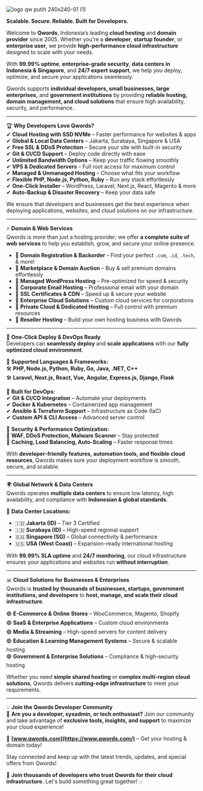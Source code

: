 ![logo qw putih 240x240-01 (1)](https://github.com/user-attachments/assets/a8c33993-5ac1-4a75-8c0d-3a176eaa0e2c)

**Scalable. Secure. Reliable. Built for Developers.**  

Welcome to **Qwords**, Indonesia’s leading **cloud hosting** and **domain provider** since 2005. Whether you're a **developer**, **startup founder**, or **enterprise user**, we provide **high-performance cloud infrastructure** designed to scale with your needs.  

With **99.99% uptime**, **enterprise-grade security**, **data centers in Indonesia & Singapore**, and **24/7 expert support**, we help you deploy, optimize, and secure your applications seamlessly.  

Qwords supports **individual developers, small businesses, large enterprises,** and **government institutions** by providing **reliable hosting, domain management, and cloud solutions** that ensure high availability, security, and performance.  

---  

🏆 **Why Developers Love Qwords?**  
✔ **Cloud Hosting with SSD NVMe** – Faster performance for websites & apps  
✔ **Global & Local Data Centers** – Jakarta, Surabaya, Singapore & USA  
✔ **Free SSL & DDoS Protection** – Secure your site with built-in security  
✔ **Git & CI/CD Support** – Deploy code directly with ease  
✔ **Unlimited Bandwidth Options** – Keep your traffic flowing smoothly  
✔ **VPS & Dedicated Servers** – Full root access for maximum control  
✔ **Managed & Unmanaged Hosting** – Choose what fits your workflow  
✔ **Flexible PHP, Node.js, Python, Ruby** – Run any stack effortlessly  
✔ **One-Click Installer** – WordPress, Laravel, Next.js, React, Magento & more  
✔ **Auto-Backup & Disaster Recovery** – Keep your data safe  

We ensure that developers and businesses get the best experience when deploying applications, websites, and cloud solutions on our infrastructure.  

---  

⚡ **Domain & Web Services**  
Qwords is more than just a hosting provider; we offer **a complete suite of web services** to help you establish, grow, and secure your online presence.  

- 🔹 **Domain Registration & Backorder** – Find your perfect `.com`, `.id`, `.tech`, & more!  
- 🔹 **Marketplace & Domain Auction** – Buy & sell premium domains effortlessly  
- 🔹 **Managed WordPress Hosting** – Pre-optimized for speed & security  
- 🔹 **Corporate Email Hosting** – Professional email with your domain  
- 🔹 **SSL Certificates & CDN** – Speed up & secure your website  
- 🔹 **Enterprise Cloud Solutions** – Custom cloud services for corporations  
- 🔹 **Private Cloud & Dedicated Hosting** – Full control with premium resources  
- 🔹 **Reseller Hosting** – Build your own hosting business with Qwords  

---  

🚀 **One-Click Deploy & DevOps Ready**  
Developers can **seamlessly deploy** and **scale applications** with our **fully optimized cloud environment**.  

🔹 **Supported Languages & Frameworks:**  
🛠 **PHP, Node.js, Python, Ruby, Go, Java, .NET, C++**  
🛠 **Laravel, Next.js, React, Vue, Angular, Express.js, Django, Flask**  

🔹 **Built for DevOps:**  
✔ **Git & CI/CD Integration** – Automate your deployments  
✔ **Docker & Kubernetes** – Containerized app management  
✔ **Ansible & Terraform Support** – Infrastructure as Code (IaC)  
✔ **Custom API & CLI Access** – Advanced server control  

🔹 **Security & Performance Optimization:**  
🔐 **WAF, DDoS Protection, Malware Scanner** – Stay protected  
🚀 **Caching, Load Balancing, Auto-Scaling** – Faster response times  

With **developer-friendly features, automation tools, and flexible cloud resources**, Qwords makes sure your deployment workflow is smooth, secure, and scalable.  

---  

🌍 **Global Network & Data Centers**  
Qwords operates **multiple data centers** to ensure low latency, high availability, and compliance with **Indonesian & global standards**.  

📌 **Data Center Locations:**  
- 🇮🇩 **Jakarta (ID)** – Tier 3 Certified  
- 🇮🇩 **Surabaya (ID)** – High-speed regional support  
- 🇸🇬 **Singapore (SG)** – Global connectivity & performance  
- 🇺🇸 **USA (West Coast)** – Expansion-ready international hosting  

With **99.99% SLA uptime** and **24/7 monitoring**, our cloud infrastructure ensures your applications and websites run **without interruption**.  

---  

📊 **Cloud Solutions for Businesses & Enterprises**  
Qwords is **trusted by thousands of businesses, startups, government institutions, and developers** to **host, manage, and scale their cloud infrastructure**.  

🟢 **E-Commerce & Online Stores** – WooCommerce, Magento, Shopify  
🟢 **SaaS & Enterprise Applications** – Custom cloud environments  
🟢 **Media & Streaming** – High-speed servers for content delivery  
🟢 **Education & Learning Management Systems** – Secure & scalable hosting  
🟢 **Government & Enterprise Solutions** – Compliance & high-security hosting  

Whether you need **simple shared hosting** or **complex multi-region cloud solutions**, Qwords delivers **cutting-edge infrastructure** to meet your requirements.  

---  

💡 **Join the Qwords Developer Community**  
🚀 **Are you a developer, sysadmin, or tech enthusiast?** Join our community and take advantage of **exclusive tools, insights, and support** to maximize your cloud experience!  

📌 **[www.qwords.com](https://www.qwords.com/)** – Get your hosting & domain today!  

Stay connected and keep up with the latest trends, updates, and special offers from Qwords!  

🚀 **Join thousands of developers who trust Qwords for their cloud infrastructure.** Let's build something great together! 💡  

